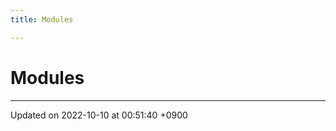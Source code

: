 ```yaml
---
title: Modules

---
```


# Modules







-------------------------------

Updated on 2022-10-10 at 00:51:40 +0900
